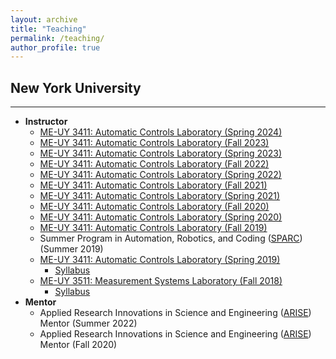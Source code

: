 ```yaml
---
layout: archive
title: "Teaching"
permalink: /teaching/
author_profile: true
---
```


## New York University
---

- **Instructor**
  - [ME-UY 3411: Automatic Controls Laboratory (Spring 2024)](/teaching_backup/2024-Spring-Automatic-Controls-Lab)
  - [ME-UY 3411: Automatic Controls Laboratory (Fall 2023)](/teaching_backup/2023-Fall-Automatic-Controls-Lab)
  - [ME-UY 3411: Automatic Controls Laboratory (Spring 2023)](/teaching_backup/2023-Spring-Automatic-Controls-Lab)
  - [ME-UY 3411: Automatic Controls Laboratory (Fall 2022)](/teaching_backup/2022-Fall-Automatic-Controls-Lab)
  - [ME-UY 3411: Automatic Controls Laboratory (Spring 2022)](/teaching_backup/2022-Spring-Automatic-Controls-Lab)
  - [ME-UY 3411: Automatic Controls Laboratory (Fall 2021)](/teaching_backup/2021-Fall-Automatic-Controls-Lab)
  - [ME-UY 3411: Automatic Controls Laboratory (Spring 2021)](/teaching_backup/2021-Spring-Automatic-Controls-Lab)
  - [ME-UY 3411: Automatic Controls Laboratory (Fall 2020)](/teaching_backup/2020-Fall-Automatic-Controls-Lab)
  - [ME-UY 3411: Automatic Controls Laboratory (Spring 2020)](/teaching_backup/2020-Spring-Automatic-Controls-Lab)
  - [ME-UY 3411: Automatic Controls Laboratory (Fall 2019)](/teaching_backup/2019-Fall-Automatic-Controls-Lab)
  - Summer Program in Automation, Robotics, and Coding ([SPARC](https://engineering.nyu.edu/academics/programs/k12-stem-education/sparc)) (Summer 2019)
  - [ME-UY 3411: Automatic Controls Laboratory (Spring 2019)](/teaching_backup/2019-Fall-Automatic-Controls-Lab)
      - [Syllabus](/files/pdf/teaching/automaticControlLab.pdf)
  - [ME-UY 3511: Measurement Systems Laboratory (Fall 2018)](/teaching_backup/2018-Fall-Measurement-Systems-Lab)
      - [Syllabus](/files/pdf/teaching/measurementSystemsLab.pdf)
- **Mentor**
  - Applied Research Innovations in Science and Engineering ([ARISE](https://engineering.nyu.edu/academics/programs/k12-stem-education/arise)) Mentor (Summer 2022)
  - Applied Research Innovations in Science and Engineering ([ARISE](https://engineering.nyu.edu/academics/programs/k12-stem-education/arise)) Mentor (Fall 2020)
